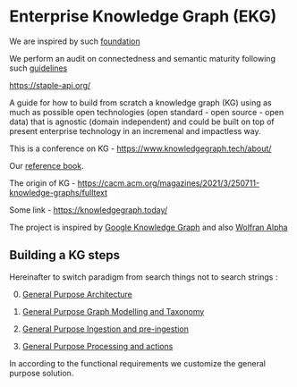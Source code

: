 # Enterprise Knowledge Graph (EKG) 

We are inspired by such [foundation](https://www.ekgf.org/)

We perform an audit on connectedness and semantic maturity following such [guidelines](https://wixlabs-pdf-dev.appspot.com/assets/pdfjs/web/viewer.html?file=%2Fpdfproxy%3Finstan[…]com%2Fugd%2Fffbc4e_cbc43fe8aa7f47cd8e7f262480200208.pdf)


https://staple-api.org/

A guide for how to build from scratch a knowledge graph (KG) using as much as 
possible open technologies (open standard - open source - open data) that is agnostic (domain independent) and could be built on top of present enterprise technology in an incremenal and impactless way.

This is a conference on KG - https://www.knowledgegraph.tech/about/

Our [reference book](https://www.poolparty.biz/wp-content/uploads/2020/04/the-knowledge-graph-cookbook.pdf).

The origin of KG - https://cacm.acm.org/magazines/2021/3/250711-knowledge-graphs/fulltext

Some link - https://knowledgegraph.today/

The project is inspired by [Google Knowledge Graph](https://www.searchenginejournal.com/google-knowledge-graph/369484/)
and also [Wolfran Alpha](https://www.wolframalpha.com/tour/)

## Building a KG steps

Hereinafter to switch paradigm from search things not to search strings :

0. [General Purpose Architecture](./architecture.md)

1. [General Purpose Graph Modelling and Taxonomy](./graph_modelling.md)

2. [General Purpose Ingestion and pre-ingestion](./ingestion.md)

3. [General Purpose Processing and actions](./actions.md)

In according to the functional requirements we customize the general purpose solution.
